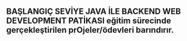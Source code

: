 ## BAŞLANGIÇ SEVİYE JAVA İLE BACKEND WEB DEVELOPMENT PATİKASI eğitim sürecinde gerçekleştirilen prOjeler/ödevleri barındırır.
